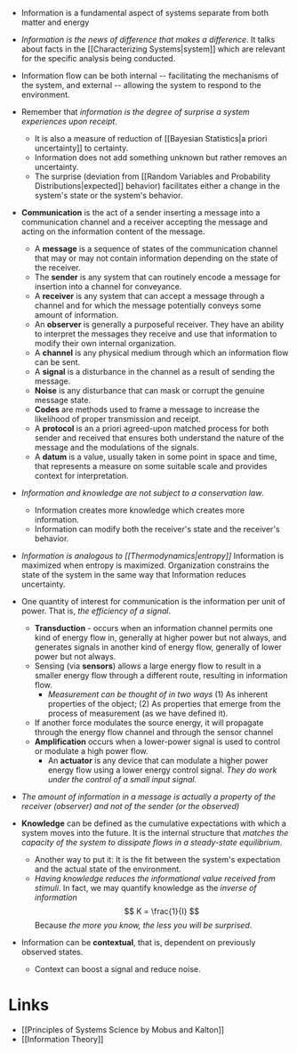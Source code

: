 * Information is a fundamental aspect of systems separate from both matter and energy
* *Information is the news of difference that makes a difference*. It talks about facts in the [[Characterizing Systems|system]] which are relevant for the specific analysis being conducted. 

* Information flow can be both internal -- facilitating the mechanisms of the system, and external -- allowing the system to respond to the environment.

* Remember that *information is the degree of surprise a system experiences upon receipt*. 
	* It is also a measure of reduction of [[Bayesian Statistics|a priori uncertainty]] to certainty.
	* Information does not add something unknown but rather removes an uncertainty. 
	* The surprise (deviation from [[Random Variables and Probability Distributions|expected]] behavior) facilitates either a change in the system's state or the system's behavior.

* **Communication** is the act of a sender inserting a message into a communication channel and a receiver accepting the message and acting on the information content of the message.
	* A **message** is a sequence of states of the communication channel that may or may not contain information depending on the state of the receiver.
	* The **sender** is any system that can routinely encode a message for insertion into a channel for conveyance. 
	* A **receiver** is any system that can accept a message through a channel and for which the message potentially conveys some amount of information.
	* An **observer** is generally a purposeful receiver.  They have an ability to interpret the messages they receive and use that information to modify their own internal organization.
	* A **channel** is any physical medium through which an information flow can be sent. 
	* A **signal** is a disturbance in the channel as a result of sending the message. 
	* **Noise** is any disturbance that can mask or corrupt the genuine message state.
	* **Codes** are methods used to frame a message to increase the likelihood of proper transmission and receipt.
	* A **protocol** is an a priori agreed-upon matched process for both sender and received that ensures both understand the nature of the message and the modulations of the signals.
	* A **datum** is a value, usually taken in some point in space and time, that represents a measure on some suitable scale and provides context for interpretation.

* *Information and knowledge are not subject to a conservation law*.
	* Information creates more knowledge which creates more information.
	* Information can modify both the receiver's state and the receiver's behavior.

* *Information is analogous to [[Thermodynamics|entropy]]*  Information is maximized when entropy is maximized. Organization constrains the state of the system in the same way that Information reduces uncertainty.

* One quantity of interest for communication is the information per unit of power. That is, *the efficiency of a signal*. 
	* **Transduction** - occurs when an information channel permits one kind of energy flow in, generally at higher power but not always, and generates signals in another kind of energy flow, generally of lower power but not always. 
	* Sensing (via **sensors**) allows a large energy flow to result in a smaller energy flow through a different route, resulting in information flow.
		* *Measurement can be thought of in two ways* (1) As inherent properties of the object; (2) As properties that emerge from the process of measurement (as we have defined it). 
	* If another force modulates the source energy, it will propagate through the energy flow channel and through the sensor channel
	* **Amplification** occurs when a lower-power signal is used to control or modulate a high power flow.
		* An **actuator** is any device that can modulate a higher power energy flow using a lower energy control signal. *They do work under the control of a small input signal.*


* *The amount of information in a message is actually a property of the receiver (observer) and not of the sender (or the observed)*

* **Knowledge** can be defined as the cumulative expectations with which a system moves into the future. It is the internal structure that *matches the capacity of the system to dissipate flows in a steady-state equilibrium*. 
	* Another way to put it: It is the fit between the system's expectation and the actual state of the environment. 
	* *Having knowledge reduces the informational value received from stimuli*.  In fact, we may quantify knowledge as the *inverse of information*
	  $$
	  K = \frac{1}{I}
	  $$
	  Because *the more you know, the less you will be surprised*. 

* Information can  be **contextual**, that is, dependent on previously observed states.
	* Context can boost a signal and reduce noise. 



# Links
* [[Principles of Systems Science by Mobus and Kalton]]
* [[Information Theory]]